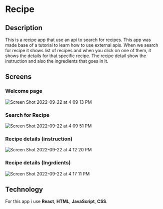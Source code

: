 # Recipe

## Description
This is a recipe app that use an api to search for recipes. This app was made base of a tutorial to learn how to use external apis. When we search for recipe it shows list of recipes and when you click on one of them, it shows the details for that specific recipe. The recipe detail show the instruction and also the ingredients that goes in it.

## Screens

### Welcome page

![Screen Shot 2022-09-22 at 4 09 13 PM](https://user-images.githubusercontent.com/17714218/191861302-ac929cf0-6a08-4904-a97b-8a65da399366.png)

### Search for Recipe

![Screen Shot 2022-09-22 at 4 09 51 PM](https://user-images.githubusercontent.com/17714218/191861386-1f4d9db3-54f3-4dc0-a8a0-dc64bcf65bb4.png)



### Recipe details (instruction)

![Screen Shot 2022-09-22 at 4 12 20 PM](https://user-images.githubusercontent.com/17714218/191861462-112b4415-0f93-4f43-b45f-93afebc9a45a.png)


### Recipe details (Ingrdients)

![Screen Shot 2022-09-22 at 4 17 11 PM](https://user-images.githubusercontent.com/17714218/191861551-6777fe5b-6b25-4223-abbf-00c94a9d9478.png)


## Technology
For this app i use **React**, **HTML**, **JavaScript**, **CSS**.
